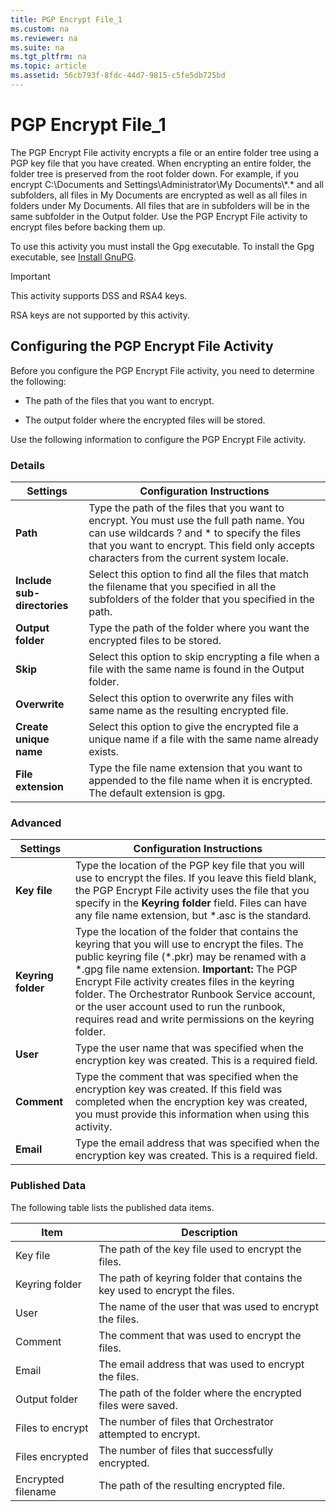 ```yaml
---
title: PGP Encrypt File_1
ms.custom: na
ms.reviewer: na
ms.suite: na
ms.tgt_pltfrm: na
ms.topic: article
ms.assetid: 56cb793f-8fdc-44d7-9815-c5fe5db725bd
---
```

# PGP Encrypt File_1
The PGP Encrypt File activity encrypts a file or an entire folder tree using a PGP key file that you have created. When encrypting an entire folder, the folder tree is preserved from the root folder down. For example, if you encrypt C:\\Documents and Settings\\Administrator\\My Documents\\\*.\* and all subfolders, all files in My Documents are encrypted as well as all files in folders under My Documents. All files that are in subfolders will be in the same subfolder in the Output folder. Use the PGP Encrypt File activity to encrypt files before backing them up.

To use this activity you must install the Gpg executable. To install the Gpg executable, see [Install GnuPG](http://go.microsoft.com/fwlink/p/?LinkId=219849).

> [!IMPORTANT]
> This activity supports DSS and RSA4 keys.
> 
> RSA keys are not supported by this activity.

## Configuring the PGP Encrypt File Activity
Before you configure the PGP Encrypt File activity, you need to determine the following:

-   The path of the files that you want to encrypt.

-   The output folder where the encrypted files will be stored.

Use the following information to configure the PGP Encrypt File activity.

### Details

|Settings|Configuration Instructions|
|------------|------------------------------|
|**Path**|Type the path of the files that you want to encrypt. You must use the full path name. You can use wildcards ? and \* to specify the files that you want to encrypt. This field only accepts characters from the current system locale.|
|**Include sub\-directories**|Select this option to find all the files that match the filename that you specified in all the subfolders of the folder that you specified in the path.|
|**Output folder**|Type the path of the folder where you want the encrypted files to be stored.|
|**Skip**|Select this option to skip encrypting a file when a file with the same name is found in the Output folder.|
|**Overwrite**|Select this option to overwrite any files with same name as the resulting encrypted file.|
|**Create unique name**|Select this option to give the encrypted file a unique name if a file with the same name already exists.|
|**File extension**|Type the file name extension that you want to appended to the file name when it is encrypted. The default extension is gpg.|

### Advanced

|Settings|Configuration Instructions|
|------------|------------------------------|
|**Key file**|Type the location of the PGP key file that you will use to encrypt the files. If you leave this field blank, the PGP Encrypt File activity uses the file that you specify in the **Keyring folder** field. Files can have any file name extension, but \*.asc is the standard.|
|**Keyring folder**|Type the location of the folder that contains the keyring that you will use to encrypt the files. The public keyring file \(\*.pkr\) may be renamed with a \*.gpg file name extension. **Important:** The PGP Encrypt File activity creates files in the keyring folder. The Orchestrator Runbook Service account, or the user account used to run the runbook, requires read and write permissions on the keyring folder.|
|**User**|Type the user name that was specified when the encryption key was created. This is a required field.|
|**Comment**|Type the comment that was specified when the encryption key was created. If this field was completed when the encryption key was created, you must provide this information when using this activity.|
|**Email**|Type the email address that was specified when the encryption key was created. This is a required field.|

### Published Data
The following table lists the published data items.

|Item|Description|
|--------|---------------|
|Key file|The path of the key file used to encrypt the files.|
|Keyring folder|The path of keyring folder that contains the key used to encrypt the files.|
|User|The name of the user that was used to encrypt the files.|
|Comment|The comment that was used to encrypt the files.|
|Email|The email address that was used to encrypt the files.|
|Output folder|The path of the folder where the encrypted files were saved.|
|Files to encrypt|The number of files that Orchestrator attempted to encrypt.|
|Files encrypted|The number of files that successfully encrypted.|
|Encrypted filename|The path of the resulting encrypted file.|

